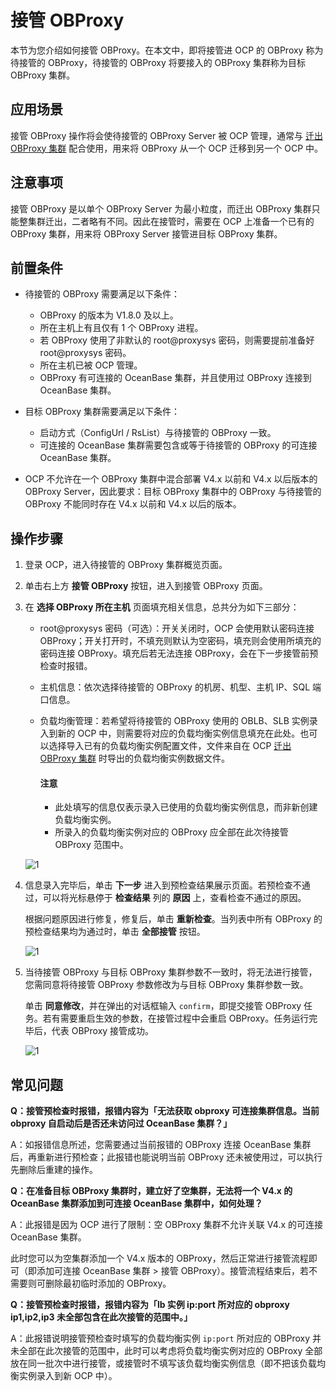 # 接管 OBProxy

本节为您介绍如何接管 OBProxy。在本文中，即将接管进 OCP 的 OBProxy 称为待接管的 OBProxy，待接管的 OBProxy 将要接入的 OBProxy 集群称为目标 OBProxy 集群。

## 应用场景

接管 OBProxy 操作将会使待接管的 OBProxy Server 被 OCP 管理，通常与 [迁出 OBProxy 集群](1230.moveout-the-obproxy-cluster.md) 配合使用，用来将 OBProxy 从一个 OCP 迁移到另一个 OCP 中。

## 注意事项

接管 OBProxy 是以单个 OBProxy Server 为最小粒度，而迁出 OBProxy 集群只能整集群迁出，二者略有不同。因此在接管时，需要在 OCP 上准备一个已有的 OBProxy 集群，用来将 OBProxy Server 接管进目标 OBProxy 集群。

## 前置条件

* 待接管的 OBProxy 需要满足以下条件：

  * OBProxy 的版本为 V1.8.0 及以上。
  * 所在主机上有且仅有 1 个 OBProxy 进程。
  * 若 OBProxy 使用了非默认的 root@proxysys 密码，则需要提前准备好 root@proxysys 密码。
  * 所在主机已被 OCP 管理。
  * OBProxy 有可连接的 OceanBase 集群，并且使用过 OBProxy 连接到 OceanBase 集群。

* 目标 OBProxy 集群需要满足以下条件：

  * 启动方式（ConfigUrl / RsList）与待接管的 OBProxy 一致。
  * 可连接的 OceanBase 集群需要包含或等于待接管的 OBProxy 的可连接 OceanBase 集群。

* OCP 不允许在一个 OBProxy 集群中混合部署 V4.x 以前和 V4.x 以后版本的 OBProxy Server，因此要求：目标 OBProxy 集群中的 OBProxy 与待接管的 OBProxy 不能同时存在 V4.x 以前和 V4.x 以后的版本。

## 操作步骤

1. 登录 OCP，进入待接管的 OBProxy 集群概览页面。

2. 单击右上方 **接管 OBProxy** 按钮，进入到接管 OBProxy 页面。

3. 在 **选择 OBProxy 所在主机** 页面填充相关信息，总共分为如下三部分：

    * root@proxysys 密码（可选）：开关关闭时，OCP 会使用默认密码连接 OBProxy；开关打开时，不填充则默认为空密码，填充则会使用所填充的密码连接 OBProxy。填充后若无法连接 OBProxy，会在下一步接管前预检查时报错。

    * 主机信息：依次选择待接管的 OBProxy 的机房、机型、主机 IP、SQL 端口信息。

    * 负载均衡管理：若希望将待接管的 OBProxy 使用的 OBLB、SLB 实例录入到新的 OCP 中，则需要将对应的负载均衡实例信息填充在此处。也可以选择导入已有的负载均衡实例配置文件，文件来自在 OCP [迁出 OBProxy 集群](1230.moveout-the-obproxy-cluster.md) 时导出的负载均衡实例数据文件。

        <main id="notice" type='notice'>
        <h4>注意</h4>
        <p><ul><li>此处填写的信息仅表示录入已使用的负载均衡实例信息，而非新创建负载均衡实例。</li><li>所录入的负载均衡实例对应的 OBProxy 应全部在此次待接管 OBProxy 范围中。</li></ul></p>
        </main>

    ![1](https://obbusiness-private.oss-cn-shanghai.aliyuncs.com/doc/img/ocp/422/%E6%8E%A5%E7%AE%A1obproxy%E6%96%B0.png)

4. 信息录入完毕后，单击 **下一步** 进入到预检查结果展示页面。若预检查不通过，可以将光标悬停于 **检查结果** 列的 **原因** 上，查看检查不通过的原因。

    根据问题原因进行修复，修复后，单击 **重新检查**。当列表中所有 OBProxy 的预检查结果均为通过时，单击 **全部接管** 按钮。

    ![1](https://obbusiness-private.oss-cn-shanghai.aliyuncs.com/doc/img/ocp/422/%E9%A2%84%E6%A3%80%E6%9F%A5%E4%B8%8D%E9%80%9A%E8%BF%87%E5%8E%9F.png)

5. 当待接管 OBProxy 与目标 OBProxy 集群参数不一致时，将无法进行接管，您需同意将待接管 OBProxy 参数修改为与目标 OBProxy 集群参数一致。

    单击 **同意修改**，并在弹出的对话框输入 `confirm`，即提交接管 OBProxy 任务。若有需要重启生效的参数，在接管过程中会重启 OBProxy。任务运行完毕后，代表 OBProxy 接管成功。

    ![1](https://obbusiness-private.oss-cn-shanghai.aliyuncs.com/doc/img/ocp/422/%E4%BF%AE%E6%94%B9obproxy%E5%8F%82%E6%95%B0.png)

## 常见问题

**Q：接管预检查时报错，报错内容为「无法获取 obproxy 可连接集群信息。当前 obproxy 自启动后是否还未访问过 OceanBase 集群？」**

A：如报错信息所述，您需要通过当前报错的 OBProxy 连接 OceanBase 集群后，再重新进行预检查；此报错也能说明当前 OBProxy 还未被使用过，可以执行先删除后重建的操作。

**Q：在准备目标 OBProxy 集群时，建立好了空集群，无法将一个 V4.x 的 OceanBase 集群添加到可连接 OceanBase 集群中，如何处理？**

A：此报错是因为 OCP 进行了限制：空 OBProxy 集群不允许关联 V4.x 的可连接 OceanBase 集群。

此时您可以为空集群添加一个 V4.x 版本的 OBProxy，然后正常进行接管流程即可（即添加可连接 OceanBase 集群 > 接管 OBProxy）。接管流程结束后，若不需要则可删除最初临时添加的 OBProxy。

**Q：接管预检查时报错，报错内容为「lb 实例 ip:port 所对应的 obproxy ip1,ip2,ip3 未全部包含在此次接管的范围中。」**

A：此报错说明接管预检查时填写的负载均衡实例 `ip:port` 所对应的 OBProxy 并未全部在此次接管的范围中，此时可以考虑将负载均衡实例对应的 OBProxy 全部放在同一批次中进行接管，或接管时不填写该负载均衡实例信息（即不把该负载均衡实例录入到新 OCP 中）。
